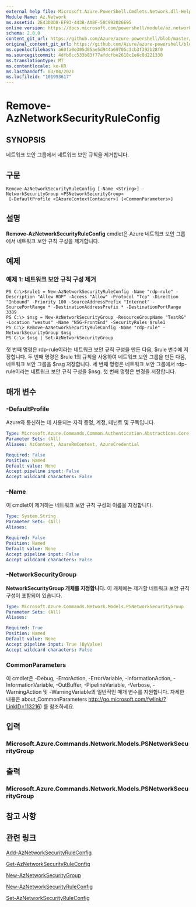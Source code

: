 ```yaml
---
external help file: Microsoft.Azure.PowerShell.Cmdlets.Network.dll-Help.xml
Module Name: Az.Network
ms.assetid: 2E43D0D8-EF93-443B-AA8F-58C992026E95
online version: https://docs.microsoft.com/powershell/module/az.network/remove-aznetworksecurityruleconfig
schema: 2.0.0
content_git_url: https://github.com/Azure/azure-powershell/blob/master/src/Network/Network/help/Remove-AzNetworkSecurityRuleConfig.md
original_content_git_url: https://github.com/Azure/azure-powershell/blob/master/src/Network/Network/help/Remove-AzNetworkSecurityRuleConfig.md
ms.openlocfilehash: a60fa0e305d05ae5d944a69705c3cb3f392b28f0
ms.sourcegitcommit: 4dfb0cc533b83f77afdcfbe2618c1e6c8d221330
ms.translationtype: MT
ms.contentlocale: ko-KR
ms.lasthandoff: 03/04/2021
ms.locfileid: "101993617"
---
```

# Remove-AzNetworkSecurityRuleConfig

## SYNOPSIS
네트워크 보안 그룹에서 네트워크 보안 규칙을 제거합니다.

## 구문

```
Remove-AzNetworkSecurityRuleConfig [-Name <String>] -NetworkSecurityGroup <PSNetworkSecurityGroup>
 [-DefaultProfile <IAzureContextContainer>] [<CommonParameters>]
```

## 설명
**Remove-AzNetworkSecurityRuleConfig** cmdlet은 Azure 네트워크 보안 그룹에서 네트워크 보안 규칙 구성을 제거합니다.

## 예제

### 예제 1: 네트워크 보안 규칙 구성 제거
```
PS C:\>$rule1 = New-AzNetworkSecurityRuleConfig -Name "rdp-rule" -Description "Allow RDP" -Access "Allow" -Protocol "Tcp" -Direction "Inbound" -Priority 100 -SourceAddressPrefix "Internet" -SourcePortRange * -DestinationAddressPrefix * -DestinationPortRange 3389
PS C:\> $nsg = New-AzNetworkSecurityGroup -ResourceGroupName "TestRG" -Location "westus" -Name "NSG-FrontEnd" -SecurityRules $rule1
PS C:\> Remove-AzNetworkSecurityRuleConfig -Name "rdp-rule" -NetworkSecurityGroup $nsg
PS C:\> $nsg | Set-AzNetworkSecurityGroup
```

첫 번째 명령은 rdp-rule이라는 네트워크 보안 규칙 구성을 만든 다음, $rule 변수에 저장합니다.
두 번째 명령은 $rule 1의 규칙을 사용하여 네트워크 보안 그룹을 만든 다음, 네트워크 보안 그룹을 $nsg 저장합니다.
세 번째 명령은 네트워크 보안 그룹에서 rdp-rule이라는 네트워크 보안 규칙 구성을 $nsg.
첫 번째 명령은 변경을 저장합니다.

## 매개 변수

### -DefaultProfile
Azure와 통신하는 데 사용되는 자격 증명, 계정, 테넌트 및 구독입니다.

```yaml
Type: Microsoft.Azure.Commands.Common.Authentication.Abstractions.Core.IAzureContextContainer
Parameter Sets: (All)
Aliases: AzContext, AzureRmContext, AzureCredential

Required: False
Position: Named
Default value: None
Accept pipeline input: False
Accept wildcard characters: False
```

### -Name
이 cmdlet이 제거하는 네트워크 보안 규칙 구성의 이름을 지정합니다.

```yaml
Type: System.String
Parameter Sets: (All)
Aliases:

Required: False
Position: Named
Default value: None
Accept pipeline input: False
Accept wildcard characters: False
```

### -NetworkSecurityGroup
**NetworkSecurityGroup 개체를 지정합니다.**
이 개체에는 제거할 네트워크 보안 규칙 구성이 포함되어 있습니다.

```yaml
Type: Microsoft.Azure.Commands.Network.Models.PSNetworkSecurityGroup
Parameter Sets: (All)
Aliases:

Required: True
Position: Named
Default value: None
Accept pipeline input: True (ByValue)
Accept wildcard characters: False
```

### CommonParameters
이 cmdlet은 -Debug, -ErrorAction, -ErrorVariable, -InformationAction, -InformationVariable, -OutBuffer, -PipelineVariable, -Verbose, -WarningAction 및 -WarningVariable의 일반적인 매개 변수를 지원합니다. 자세한 내용은 about_CommonParameters http://go.microsoft.com/fwlink/?LinkID=113216) 를 참조하세요.

## 입력

### Microsoft.Azure.Commands.Network.Models.PSNetworkSecurityGroup

## 출력

### Microsoft.Azure.Commands.Network.Models.PSNetworkSecurityGroup

## 참고 사항

## 관련 링크

[Add-AzNetworkSecurityRuleConfig](./Add-AzNetworkSecurityRuleConfig.md)

[Get-AzNetworkSecurityRuleConfig](./Get-AzNetworkSecurityRuleConfig.md)

[New-AzNetworkSecurityGroup](./New-AzNetworkSecurityGroup.md)

[New-AzNetworkSecurityRuleConfig](./New-AzNetworkSecurityRuleConfig.md)

[Set-AzNetworkSecurityRuleConfig](./Set-AzNetworkSecurityRuleConfig.md)


